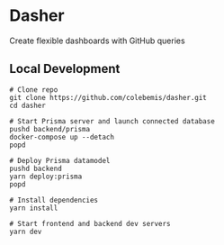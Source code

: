 # Dasher

Create flexible dashboards with GitHub queries

## Local Development

```shell
# Clone repo
git clone https://github.com/colebemis/dasher.git
cd dasher

# Start Prisma server and launch connected database
pushd backend/prisma
docker-compose up --detach
popd

# Deploy Prisma datamodel
pushd backend
yarn deploy:prisma
popd

# Install dependencies
yarn install

# Start frontend and backend dev servers
yarn dev
```
